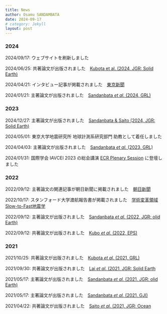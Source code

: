 ```yaml
---
title: News
author: Osamu SANDAMBATA
date: 2024-09-17
# category: Jekyll
layout: post
---
```


### 2024

2024/09/17: ウェブサイトを刷新しました

2024/06/25: 共著論文が出版されました　[Kubota et al. (2024, JGR: Solid Earth)](https://doi.org/10.1029/2024GL108415)

2024/04/21: インタビュー記事が掲載されました　[東京新聞](https://www.tokyo-np.co.jp/article/322603)

2024/01/21: 主著論文が出版されました　[Sandanbata *et al.* (2024, GRL)](https://doi.org/10.1029/2023GL106949)

### 2023
2024/12/27: 主著論文が出版されました　[Sandanbata & Saito (2024, JGR: Solid Earth)](https://doi.org/10.1029/2023JB027917)

2024/05/01: 東京大学地震研究所 地球計測系研究部門 助教として着任しました

2024/04/03: 主著論文が出版されました　[Sandanbata *et al.* (2023, GRL)](https://doi.org/10.1029/2022GL101086)

2024/01/31: 国際学会 IAVCEI 2023 の総会講演 [ECR Plenary Session](https://confer.eventsair.com/iavcei2023/plenary-speakers) に登壇しました

### 2022

2022/09/12: 主著論文の関連記事が朝日新聞に掲載されました　[朝日新聞](https://digital.asahi.com/articles/ASQC951V7QC9PLBJ003.html?ref=tw_asahi)

2022/10/17: スタンフォード大学渡航報告書が掲載されました　[学術変革領域 Slow-to-Fast地震学](https://slow-to-fast-eq.org/events/news/overseas_2022)

2022/09/12: 主著論文が出版されました　[Sandanbata *et al.* (2022, JGR: olid Earth)](https://doi.org/10.1029/2022JB024213)

2022/09/12: 共著論文が出版されました　[Kubo *et al.* (2022, EPS)](https://doi.org/10.1186/s40623-022-01663-w)

### 2021
2021/10/25: 共著論文が出版されました　[Kubota *et al.* (2021, GRL)](https://doi.org/10.1029/2021GL094255)

2021/09/30: 共著論文が出版されました　[Lai *et al.* (2021, JGR: Solid Earth](https://doi.org/10.1029/2021JB022139)

2021/05/17: 主著論文が出版されました　[Sandanbata *et al.* (2021, JGR: olid Earth)](https://doi.org/10.1029/2021JB021693)

2021/05/17: 主著論文が出版されました　[Sandanbata *et al.* (2021, GJI)](https://doi.org/10.1093/gji/ggab192)

2021/04/22: 共著論文が出版されました　[Saito *et al.* (2021, JGR: Ocean](https://doi.org/10.1029/2020JC017011)

